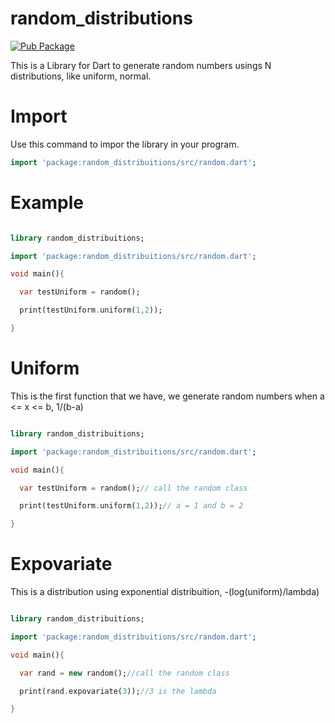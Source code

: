 # random_distributions

[![Pub Package](https://img.shields.io/badge/pub-0.0.2-blue.svg)](https://pub.dartlang.org/packages/random_distribuitions)

This is a Library for Dart to generate random numbers usings N distributions, like uniform, normal.


# Import

Use this command to impor the library in your program.

```Dart
import 'package:random_distribuitions/src/random.dart';
```

# Example

```Dart

library random_distribuitions;

import 'package:random_distribuitions/src/random.dart';

void main(){

  var testUniform = random();

  print(testUniform.uniform(1,2));

}

```

# Uniform

This is the first function that we have, we generate random numbers when a <= x <= b, 1/(b-a)

```Dart

library random_distribuitions;

import 'package:random_distribuitions/src/random.dart';

void main(){

  var testUniform = random();// call the random class

  print(testUniform.uniform(1,2));// a = 1 and b = 2

}

```

# Expovariate

This is a distribution using exponential distribuition, -(log(uniform)/lambda)

```Dart

library random_distribuitions;

import 'package:random_distribuitions/src/random.dart';

void main(){

  var rand = new random();//call the random class

  print(rand.expovariate(3));//3 is the lambda

}

```


